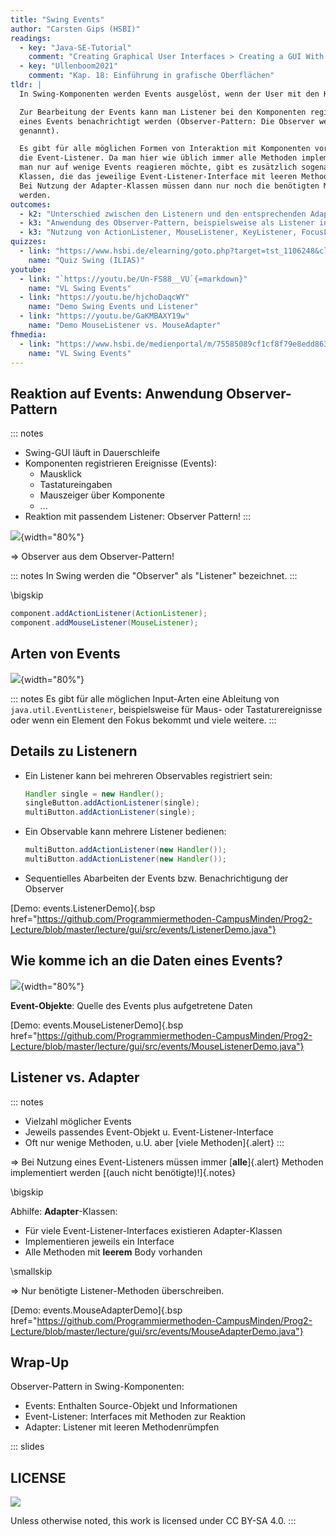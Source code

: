 ```yaml
---
title: "Swing Events"
author: "Carsten Gips (HSBI)"
readings:
  - key: "Java-SE-Tutorial"
    comment: "Creating Graphical User Interfaces > Creating a GUI With Swing"
  - key: "Ullenboom2021"
    comment: "Kap. 18: Einführung in grafische Oberflächen"
tldr: |
  In Swing-Komponenten werden Events ausgelöst, wenn der User mit den Komponenten interagiert.

  Zur Bearbeitung der Events kann man Listener bei den Komponenten registrieren, die bei Auftreten
  eines Events benachrichtigt werden (Observer-Pattern: Die Observer werden in Swing "Listener"
  genannt).

  Es gibt für alle möglichen Formen von Interaktion mit Komponenten vordefinierte Interfaces für
  die Event-Listener. Da man hier wie üblich immer alle Methoden implementieren muss, selbst wenn
  man nur auf wenige Events reagieren möchte, gibt es zusätzlich sogenannte "Adapter": Dies sind
  Klassen, die das jeweilige Event-Listener-Interface mit leeren Methodenrümpfen implementieren.
  Bei Nutzung der Adapter-Klassen müssen dann nur noch die benötigten Methoden überschrieben
  werden.
outcomes:
  - k2: "Unterschied zwischen den Listenern und den entsprechenden Adaptern"
  - k3: "Anwendung des Observer-Pattern, beispielsweise als Listener in Swing, aber auch in eigenen Programmen"
  - k3: "Nutzung von ActionListener, MouseListener, KeyListener, FocusListener"
quizzes:
  - link: "https://www.hsbi.de/elearning/goto.php?target=tst_1106248&client_id=FH-Bielefeld"
    name: "Quiz Swing (ILIAS)"
youtube:
  - link: "`https://youtu.be/Un-FS88__VU`{=markdown}"
    name: "VL Swing Events"
  - link: "https://youtu.be/hjchoDaqcWY"
    name: "Demo Swing Events und Listener"
  - link: "https://youtu.be/GaKMBAXY19w"
    name: "Demo MouseListener vs. MouseAdapter"
fhmedia:
  - link: "https://www.hsbi.de/medienportal/m/75585089cf1cf8f79e8edd8639cdbeef9ebb7f4bc08344ad482be8e76e342588969e4d0e65c0c3196cee6b11a060b6271ec7b22a997f14e967bf075232eab1a7"
    name: "VL Swing Events"
---
```



## Reaktion auf Events: Anwendung Observer-Pattern

::: notes
*   Swing-GUI läuft in Dauerschleife
*   Komponenten registrieren Ereignisse (Events):
    *   Mausklick
    *   Tastatureingaben
    *   Mauszeiger über Komponente
    *   ...
*   Reaktion mit passendem Listener: Observer Pattern!
:::

![](images/ActionListener.png){width="80%"}

=> Observer aus dem Observer-Pattern!

::: notes
In Swing werden die "Observer" als "Listener" bezeichnet.
:::

\bigskip

```java
component.addActionListener(ActionListener);
component.addMouseListener(MouseListener);
```


## Arten von Events

![](images/EventListener.png){width="80%"}

::: notes
Es gibt für alle möglichen Input-Arten eine Ableitung von `java.util.EventListener`,
beispielsweise für Maus- oder Tastaturereignisse oder wenn ein Element den Fokus
bekommt und viele weitere.
:::


## Details zu Listenern

*   Ein Listener kann bei mehreren Observables registriert sein:

    ```java
    Handler single = new Handler();
    singleButton.addActionListener(single);
    multiButton.addActionListener(single);
    ```

*   Ein Observable kann mehrere Listener bedienen:

    ```java
    multiButton.addActionListener(new Handler());
    multiButton.addActionListener(new Handler());
    ```

*   Sequentielles Abarbeiten der Events bzw. Benachrichtigung der Observer

[Demo: events.ListenerDemo]{.bsp href="https://github.com/Programmiermethoden-CampusMinden/Prog2-Lecture/blob/master/lecture/gui/src/events/ListenerDemo.java"}


## Wie komme ich an die Daten eines Events?

![](images/EventObject.png){width="80%"}

**Event-Objekte**: Quelle des Events plus aufgetretene Daten

[Demo: events.MouseListenerDemo]{.bsp href="https://github.com/Programmiermethoden-CampusMinden/Prog2-Lecture/blob/master/lecture/gui/src/events/MouseListenerDemo.java"}


## Listener vs. Adapter

::: notes
*   Vielzahl möglicher Events
*   Jeweils passendes Event-Objekt u. Event-Listener-Interface
*   Oft nur wenige Methoden, u.U. aber [viele Methoden]{.alert}
:::

=> Bei Nutzung eines Event-Listeners müssen immer [**alle**]{.alert}
Methoden implementiert werden [(auch nicht benötigte)!]{.notes}

\bigskip

Abhilfe: **Adapter**-Klassen:

*   Für viele Event-Listener-Interfaces existieren Adapter-Klassen
*   Implementieren jeweils ein Interface
*   Alle Methoden mit **leerem** Body vorhanden

\smallskip

=> Nur benötigte Listener-Methoden überschreiben.

[Demo: events.MouseAdapterDemo]{.bsp href="https://github.com/Programmiermethoden-CampusMinden/Prog2-Lecture/blob/master/lecture/gui/src/events/MouseAdapterDemo.java"}


## Wrap-Up

Observer-Pattern in Swing-Komponenten:

*   Events: Enthalten Source-Objekt und Informationen
*   Event-Listener: Interfaces mit Methoden zur Reaktion
*   Adapter: Listener mit leeren Methodenrümpfen







<!-- DO NOT REMOVE - THIS IS A LAST SLIDE TO INDICATE THE LICENSE AND POSSIBLE EXCEPTIONS (IMAGES, ...). -->
::: slides
## LICENSE
![](https://licensebuttons.net/l/by-sa/4.0/88x31.png)

Unless otherwise noted, this work is licensed under CC BY-SA 4.0.
:::
